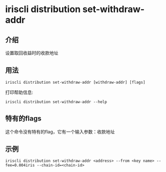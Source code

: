 # iriscli distribution set-withdraw-addr

## 介绍

设置取回收益时的收款地址

## 用法

```
iriscli distribution set-withdraw-addr [withdraw-addr] [flags]
```

打印帮助信息:

```
iriscli distribution set-withdraw-addr --help
```

## 特有的flags

这个命令没有特有的flag，它有一个输入参数：收款地址


## 示例

```
iriscli distribution set-withdraw-addr <address> --from <key name> --fee=0.004iris --chain-id=<chain-id>
```
